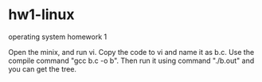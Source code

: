 hw1-linux
=========

operating system homework 1

Open the minix, and run vi. Copy the code to vi and name it as b.c. Use the compile command "gcc b.c -o b". 
Then run it using command "./b.out" and you can get the tree.
